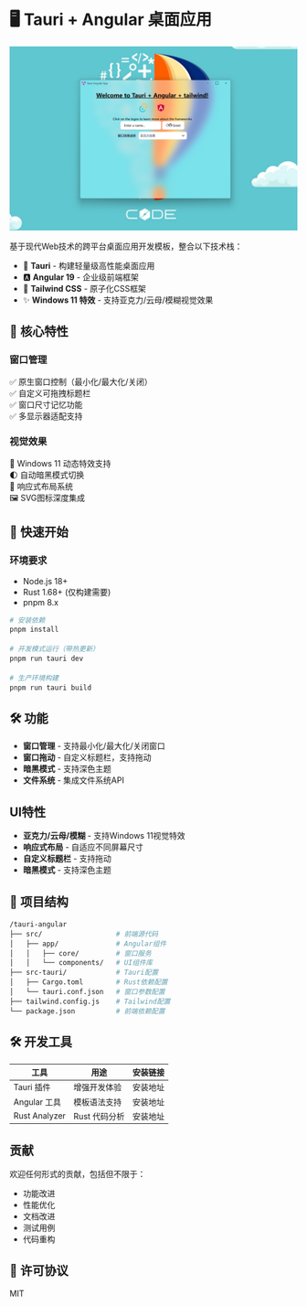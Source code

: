 # 🖥 Tauri + Angular 桌面应用

![应用截图](./doc/screenshot.png#pic_center) <!-- 请替换为实际截图 -->

基于现代Web技术的跨平台桌面应用开发模板，整合以下技术栈：
- 🚀 **Tauri** - 构建轻量级高性能桌面应用
- 🅰️ **Angular 19** - 企业级前端框架
- 🎨 **Tailwind CSS** - 原子化CSS框架
- ✨ **Windows 11 特效** - 支持亚克力/云母/模糊视觉效果

## 🌟 核心特性

### 窗口管理
✅ 原生窗口控制（最小化/最大化/关闭）  
✅ 自定义可拖拽标题栏  
✅ 窗口尺寸记忆功能  
✅ 多显示器适配支持

### 视觉效果
🎨 Windows 11 动态特效支持  
🌓 自动暗黑模式切换  
📐 响应式布局系统  
🖼️ SVG图标深度集成

## 🚀 快速开始

### 环境要求
- Node.js 18+
- Rust 1.68+ (仅构建需要)
- pnpm 8.x

```bash
# 安装依赖
pnpm install

# 开发模式运行（带热更新）
pnpm run tauri dev

# 生产环境构建
pnpm run tauri build

```

## 🛠 功能

- **窗口管理** - 支持最小化/最大化/关闭窗口
- **窗口拖动** - 自定义标题栏，支持拖动
- **暗黑模式** - 支持深色主题
- **文件系统** - 集成文件系统API

## UI特性

- **亚克力/云母/模糊** - 支持Windows 11视觉特效
- **响应式布局** - 自适应不同屏幕尺寸
- **自定义标题栏** - 支持拖动
- **暗黑模式** - 支持深色主题

## 📂 项目结构

```bash
/tauri-angular
├── src/                  # 前端源代码
│   ├── app/              # Angular组件
│   │   ├── core/         # 窗口服务
│   │   └── components/   # UI组件库
├── src-tauri/            # Tauri配置
│   ├── Cargo.toml        # Rust依赖配置
│   └── tauri.conf.json   # 窗口参数配置
├── tailwind.config.js    # Tailwind配置
└── package.json          # 前端依赖配置
```

## 🛠 开发工具

| 工具 | 用途 | 安装链接 | 
|------|------|----------| 
| Tauri 插件 | 增强开发体验 | 安装地址 | 
| Angular 工具 | 模板语法支持 | 安装地址 | 
| Rust Analyzer | Rust 代码分析 | 安装地址 |

## 贡献

欢迎任何形式的贡献，包括但不限于：

- 功能改进
- 性能优化
- 文档改进
- 测试用例
- 代码重构

## 📜 许可协议

MIT